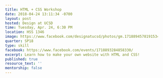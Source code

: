```yaml
---
title: HTML + CSS Workshop
date: 2018-04-24 13:11:34 -0700
layout: post
hosted: Design at UCSD
time: Tuesday, Apr. 24, 6:30 PM
location: HSS 1346
image: https://www.facebook.com/designatucsd/photos/gm.1718894578191534/2024593327781128/?type=3&theater
quarter: SP18
type: skill
facebook: https://www.facebook.com/events/1718893284858330/
excerpt: Learn how to make your own website with HTML and CSS!
published: true
resource_text: ''
mentorship: false
---
```

